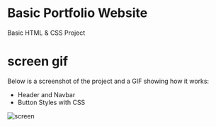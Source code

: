 # Basic Portfolio Website 

Basic HTML & CSS Project  

# screen gif 
Below is a screenshot of the project and a GIF showing how it works:

- Header and Navbar
- Button Styles with CSS


![screen](ekran.gif)
